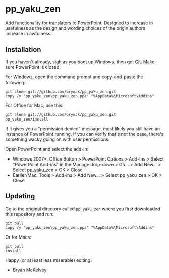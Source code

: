 pp\_yaku\_zen
=============

Add functionality for translators to PowerPoint. Designed to increase in
usefulness as the design and wording choices of the origin authors increase in
awfulness.

Installation 
------------

If you haven't already, sigh as you boot up Windows, then get
[Git](http://help.github.com/win-set-up-git/). Make sure PowerPoint is closed.

For Windows, open the command prompt and copy-and-paste the following:

    git clone git://github.com/brymck/pp_yaku_zen.git
    copy /y "pp_yaku_zen\pp_yaku_zen.ppa" "%AppData%\Microsoft\Addins"

For Office for Mac, use this:

    git clone git://github.com/brymck/pp_yaku_zen.git
    pp_yaku_zen/install

If it gives you a "permission denied" message, most likely you still have an
instance of PowerPoint running. If you can verify that's not the case, there's
something wacky going on with user permissions.

Open PowerPoint and select the add-in:

* Windows 2007+: Office Button > PowerPoint Options > Add-Ins > Select
  "PowerPoint Add-ins" in the Manage drop-down > Go... > Add New... > Select
  pp\_yaku\_zen > OK > Close
* Earlier/Mac: Tools > Add-ins > Add New... > Select pp\_yaku\_zen > OK > Close

Updating
--------

Go to the original directory called `pp_yaku_zen` where you first downloaded
this repository and run:

    git pull
    copy /y "pp_yaku_zen\pp_yaku_zen.ppa" "%AppData%\Microsoft\Addins"

Or for Macs:

    git pull
    install

Happy (or at least less miserable) editing!

- Bryan McKelvey
